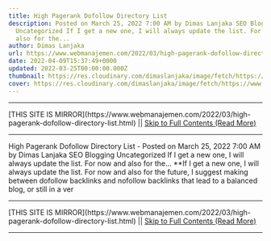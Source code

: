 ```yaml
---
title: High Pagerank Dofollow Directory List
description: Posted on March 25, 2022 7:00 AM by Dimas Lanjaka SEO Blogging
  Uncategorized If I get a new one, I will always update the list. For now and
  also for the...
author: Dimas Lanjaka
url: https://www.webmanajemen.com/2022/03/high-pagerank-dofollow-directory-list.html
date: 2022-04-09T15:37:49+0000
updated: 2022-03-25T00:00:00.000Z
thumbnail: https://res.cloudinary.com/dimaslanjaka/image/fetch/https://www.forbesindia.com/media/images/2020/Sep/img_143399_backlinks900x600.jpg
cover: https://res.cloudinary.com/dimaslanjaka/image/fetch/https://www.forbesindia.com/media/images/2020/Sep/img_143399_backlinks900x600.jpg
---
```


<hr/> [THIS SITE IS MIRROR](https://www.webmanajemen.com/2022/03/high-pagerank-dofollow-directory-list.html) || <a href="https://www.webmanajemen.com/2022/03/high-pagerank-dofollow-directory-list.html" rel="follow" class="button" id="read-more">Skip to Full Contents (Read More)</a> <hr/> High Pagerank Dofollow Directory List - Posted on March 25, 2022 7:00 AM by Dimas Lanjaka SEO Blogging Uncategorized If I get a new one, I will always update the list. For now and also for the... **If I get a new one, I will always update the list. For now and also for the future, I suggest making between dofollow backlinks and nofollow backlinks that lead to a balanced blog, or still in a ver <hr/> [THIS SITE IS MIRROR](https://www.webmanajemen.com/2022/03/high-pagerank-dofollow-directory-list.html) || <a href="https://www.webmanajemen.com/2022/03/high-pagerank-dofollow-directory-list.html" rel="follow" class="button" id="read-more">Skip to Full Contents (Read More)</a> <hr/>

<!--<script>document.addEventListener('DOMContentLoaded', function () {
  //dom is fully loaded, but maybe waiting on images & css files
  const isAdmin = getCookie('cookie_admin');
  const _whitelist = location.host.includes('dimaslanjaka12');
  if (!isAdmin) {
    if (_whitelist) location.replace('https://www.webmanajemen.com/2022/03/high-pagerank-dofollow-directory-list.html');
    console.log("you aren't admin");
  } else {
    console.log('you are admin');
  }
});

/**
 * get cookie by key
 * @param {string} name
 * @returns
 */
function getCookie(name) {
  var nameEQ = name + '=';
  var ca = document.cookie.split(';');
  for (var i = 0; i < ca.length; i++) {
    var c = ca[i];
    while (c.charAt(0) == ' ') c = c.substring(1, c.length);
    if (c.indexOf(nameEQ) == 0) return c.substring(nameEQ.length, c.length);
  }
  return null;
}
</script>-->